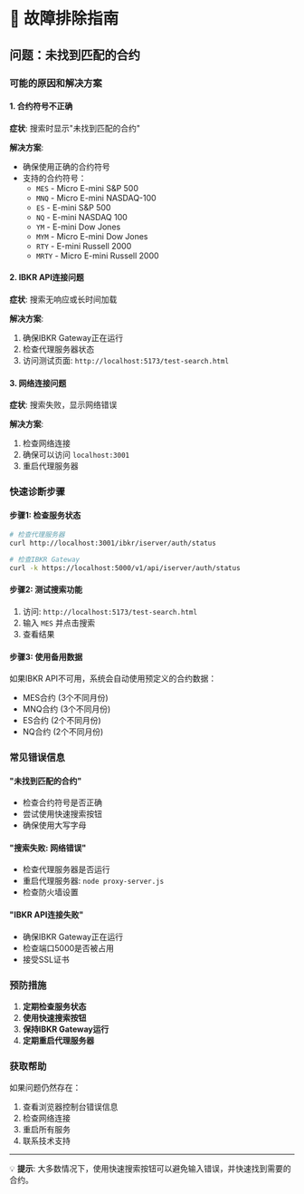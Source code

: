 # 🔧 故障排除指南

## 问题：未找到匹配的合约

### 可能的原因和解决方案

#### 1. **合约符号不正确**
**症状**: 搜索时显示"未找到匹配的合约"

**解决方案**:
- 确保使用正确的合约符号
- 支持的合约符号：
  - `MES` - Micro E-mini S&P 500
  - `MNQ` - Micro E-mini NASDAQ-100
  - `ES` - E-mini S&P 500
  - `NQ` - E-mini NASDAQ 100
  - `YM` - E-mini Dow Jones
  - `MYM` - Micro E-mini Dow Jones
  - `RTY` - E-mini Russell 2000
  - `MRTY` - Micro E-mini Russell 2000

#### 2. **IBKR API连接问题**
**症状**: 搜索无响应或长时间加载

**解决方案**:
1. 确保IBKR Gateway正在运行
2. 检查代理服务器状态
3. 访问测试页面: `http://localhost:5173/test-search.html`

#### 3. **网络连接问题**
**症状**: 搜索失败，显示网络错误

**解决方案**:
1. 检查网络连接
2. 确保可以访问 `localhost:3001`
3. 重启代理服务器

### 快速诊断步骤

#### 步骤1: 检查服务状态
```bash
# 检查代理服务器
curl http://localhost:3001/ibkr/iserver/auth/status

# 检查IBKR Gateway
curl -k https://localhost:5000/v1/api/iserver/auth/status
```

#### 步骤2: 测试搜索功能
1. 访问: `http://localhost:5173/test-search.html`
2. 输入 `MES` 并点击搜索
3. 查看结果

#### 步骤3: 使用备用数据
如果IBKR API不可用，系统会自动使用预定义的合约数据：
- MES合约 (3个不同月份)
- MNQ合约 (3个不同月份)
- ES合约 (2个不同月份)
- NQ合约 (2个不同月份)

### 常见错误信息

#### "未找到匹配的合约"
- 检查合约符号是否正确
- 尝试使用快速搜索按钮
- 确保使用大写字母

#### "搜索失败: 网络错误"
- 检查代理服务器是否运行
- 重启代理服务器: `node proxy-server.js`
- 检查防火墙设置

#### "IBKR API连接失败"
- 确保IBKR Gateway正在运行
- 检查端口5000是否被占用
- 接受SSL证书

### 预防措施

1. **定期检查服务状态**
2. **使用快速搜索按钮**
3. **保持IBKR Gateway运行**
4. **定期重启代理服务器**

### 获取帮助

如果问题仍然存在：
1. 查看浏览器控制台错误信息
2. 检查网络连接
3. 重启所有服务
4. 联系技术支持

---

💡 **提示**: 大多数情况下，使用快速搜索按钮可以避免输入错误，并快速找到需要的合约。 
